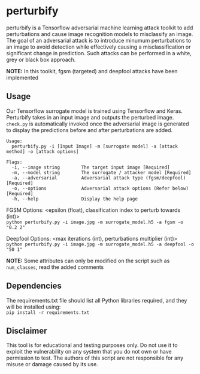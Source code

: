 # perturbify
perturbify is a Tensorflow adversarial machine learning attack toolkit to add perturbations and cause image recognition models to misclassify an image. The goal of an adversarial attack is to introduce minumum perturbations to an image to avoid detection while effectively causing a misclassification or significant change in prediction. Such attacks can be performed in a white, grey or black box approach. 

**NOTE:** In this toolkit, fgsm (targeted) and deepfool attacks have been implemented

## Usage
Our Tensorflow surrogate model is trained using Tensorflow and Keras. Perturbify takes in an input image and outputs the perturbed image.   
`check.py` is automatically invoked once the adversarial image is generated to display the predictions before and after perturbations are added.

```
Usage:
  perturbify.py -i [Input Image] -m [surrogate model] -a [attack method] -o [attack options]

Flags:
  -i, --image string        The target input image [Required]
  -m, --model string        The surrogate / attacker model [Required]
  -a, --adversarial         Adversarial attack type (fgsm/deepfool) [Required]
  -o, --options             Adversarial attack options (Refer below) [Required]
  -h, --help                Display the help page
```

FGSM Options: <epsilon (float), classification index to perturb towards (int)>  
`python perturbify.py -i image.jpg -m surrogate_model.h5 -a fgsm -o  "0.2 2"`  

Deepfool Options: <max iterations (int), perturbations multiplier (int)>  
`python perturbify.py -i image.jpg -m surrogate_model.h5 -a deepfool -o  "50 1"`

**NOTE:** Some attributes can only be modified on the script such as `num_classes`, read the added comments

## Dependencies
The requirements.txt file should list all Python libraries required, and they will be installed using:  
`pip install -r requirements.txt`

## Disclaimer
This tool is for educational and testing purposes only. Do not use it to exploit the vulnerability on any system that you do not own or have permission to test. The authors of this script are not responsible for any misuse or damage caused by its use.